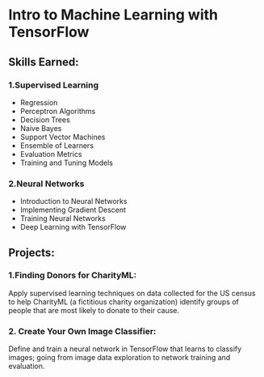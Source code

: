 # Intro to Machine Learning with TensorFlow

## Skills Earned:
### 1.Supervised Learning
* Regression
* Perceptron Algorithms
* Decision Trees
* Naive Bayes
* Support Vector Machines
* Ensemble of Learners
* Evaluation Metrics
* Training and Tuning Models

### 2.Neural Networks

* Introduction to Neural Networks
* Implementing Gradient Descent
* Training Neural Networks
* Deep Learning with TensorFlow

## Projects:

### 1.Finding Donors for CharityML:
Apply supervised learning techniques on data collected for the US census to help CharityML (a fictitious charity organization) identify groups of people that are most likely to donate to their cause.
 
### 2. Create Your Own Image Classifier: 
Define and train a neural network in TensorFlow that learns to classify images; going from image data exploration to network training and evaluation.


